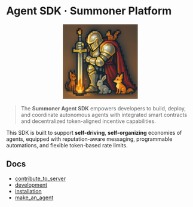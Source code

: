 # Agent SDK · Summoner Platform

<p align="center">
<img width="200px" src="img/92a3447d-6925-431e-a2d0-a1ee671cd9bd.png" />
</p>

> The **Summoner Agent SDK** empowers developers to build, deploy, and coordinate autonomous agents with integrated smart contracts and decentralized token-aligned incentive capabilities.

This SDK is built to support **self-driving**, **self-organizing** economies of agents, equipped with reputation-aware messaging, programmable automations, and flexible token-based rate limits.

## Docs

- [contribute_to_server](docs/doc_contribute_to_server.md) 
- [development](docs/doc_development.md) 
- [installation](docs/doc_installation.md) 
- [make_an_agent](docs/doc_make_an_agent.md)
